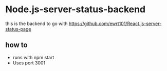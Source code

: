 # Node.js-server-status-backend

this is the backend to go with https://github.com/ewrt101/React.js-server-status-page

## how to
 *  runs with npm start
 *  Uses port 3001
